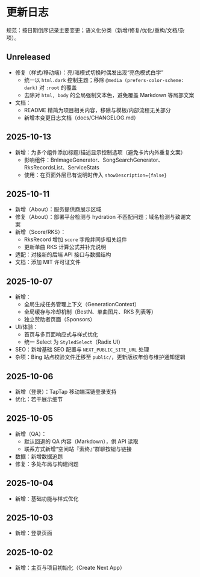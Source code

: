 # 更新日志

规范：按日期倒序记录主要变更；语义化分类（新增/修复/优化/重构/文档/杂项）。

## Unreleased

- 修复（样式/移动端）：亮/暗模式切换时偶发出现“亮色模式白字”
  - 统一以 `html.dark` 控制主题；移除 `@media (prefers-color-scheme: dark)` 对 `:root` 的覆盖
  - 去除对 `html, body` 的全局强制文本色，避免覆盖 Markdown 等局部文案
- 文档：
  - README 精简为项目相关内容，移除与模板/内部流程无关部分
  - 新增本变更日志文档（docs/CHANGELOG.md）

## 2025-10-13

- 新增：为多个组件添加标题/描述显示控制选项（避免卡片内外重复文案）
  - 影响组件：BnImageGenerator、SongSearchGenerator、RksRecordsList、ServiceStats
  - 使用：在页面外层已有说明时传入 `showDescription={false}`

## 2025-10-11

- 新增（About）：服务提供商展示区域
- 修复（About）：部署平台检测与 hydration 不匹配问题；域名检测与致谢文案
- 新增（Score/RKS）：
  - RksRecord 增加 `score` 字段并同步相关组件
  - 更新单曲 RKS 计算公式并补充说明
- 适配：对接新的后端 API 接口与数据结构
- 文档：添加 MIT 许可证文件

## 2025-10-07

- 新增：
  - 全局生成任务管理上下文（GenerationContext）
  - 全局缓存与冷却机制（BestN、单曲图片、RKS 列表等）
  - 独立赞助者页面（Sponsors）
- UI/体验：
  - 首页与多页面响应式与样式优化
  - 统一 Select 为 `StyledSelect`（Radix UI）
- SEO：新增基础 SEO 配置与 `NEXT_PUBLIC_SITE_URL` 处理
- 杂项：Bing 站点校验文件迁移至 `public/`，更新版权年份与维护通知逻辑

## 2025-10-06

- 新增（登录）：TapTap 移动端深链登录支持
- 优化：若干展示细节

## 2025-10-05

- 新增（QA）：
  - 默认回退的 QA 内容（Markdown），供 API 读取
  - 联系方式新增“空间站『索终』”群聊按钮与链接
- 数据：新增数据追踪
- 修复：多处布局与构建问题

## 2025-10-04

- 新增：基础功能与样式优化

## 2025-10-03

- 新增：登录页面

## 2025-10-02

- 新增：主页与项目初始化（Create Next App）

